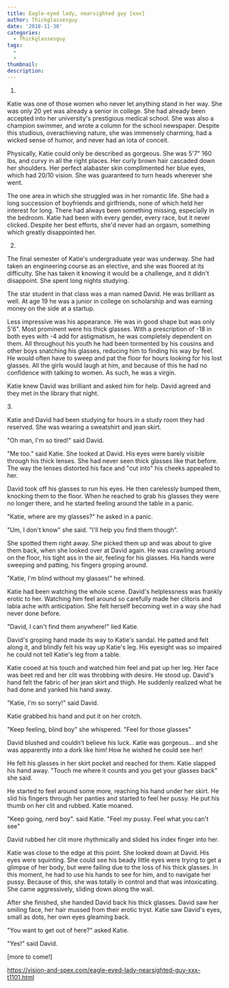 ```yaml
---
title: Eagle-eyed lady, nearsighted guy [xxx]
author: Thickglassesguy
date: '2018-11-30'
categories:
  - Thickglassesguy
tags:
  - 
  - 
thumbnail: 
description: 
---
```


1.

Katie was one of those women who never let anything stand in her way. She was only 20 yet was already a senior in college. She had already been accepted into her university's prestigious medical school. She was also a champion swimmer, and wrote a column for the school newspaper. Despite this studious, overachieving nature, she was immensely charming, had a wicked sense of humor, and never had an iota of conceit. 

Physically, Katie could only be described as gorgeous. She was 5'7" 160 lbs, and curvy in all the right places. Her curly brown hair cascaded down her shoulders. Her perfect alabaster skin complimented her blue eyes, which had 20/10 vision. She was guaranteed to turn heads wherever she went. 

The one area in which she struggled was in her romantic life. She had a long succession of boyfriends and girlfriends, none of which held her interest for long. There had always been something missing, especially in the bedroom. Katie had been with every gender, every race, but it never clicked. Despite her best efforts, she'd never had an orgasm, something which greatly disappointed her.

2.

The final semester of Katie's undergraduate year was underway. She had taken an engineering course as an elective, and she was floored at its difficulty. She has taken it knowing it would be a challenge, and it didn't disappoint. She spent long nights studying.

The star student in that class was a man named David. He was brilliant as well. At age 19 he was a junior in college on scholarship and was earning money on the side at a startup.

Less impressive was his appearance. He was in good shape but was only 5'6". Most prominent were his thick glasses. With a prescription of -18 in both eyes with -4 add for astigmatism, he was completely dependent on them. All throughout his youth he had been tormented by his cousins and other boys snatching his glasses, reducing him to finding his way by feel. He would often have to sweep and pat the floor for hours looking for his lost glasses. All the girls would laugh at him, and because of this he had no confidence with talking to women. As such, he was a virgin.

Katie knew David was brilliant and asked him for help. David agreed and they met in the library that night.

3. 

Katie and David had been studying for hours in a study room they had reserved. She was wearing a sweatshirt and jean skirt.

"Oh man, I'm so tired!" said David.

"Me too." said Katie. She looked at David. His eyes were barely visible through his thick lenses. She had never seen thick glasses like that before. The way the lenses distorted his face and "cut into" his cheeks appealed to her.

David took off his glasses to run his eyes. He then carelessly bumped them, knocking them to the floor. When he reached to grab his glasses they were no longer there, and he started feeling around the table in a panic. 

"Katie, where are my glasses?" he asked in a panic.

"Um, I don't know" she said. "I'll help you find them though".

She spotted them right away. She picked them up and was about to give them back, when she looked over at David again. He was crawling around on the floor, his tight ass in the air, feeling for his glasses. His hands were sweeping and patting, his fingers groping around.

"Katie, I'm blind without my glasses!" he whined.

Katie had been watching the whole scene. David's helplessness was frankly erotic to her. Watching him feel around so carefully made her clitoris and labia ache with anticipation. She felt herself becoming wet in a way she had never done before. 

"David, I can't find them anywhere!" lied Katie.

David's groping hand made its way to Katie's sandal. He patted and felt along it, and blindly felt his way up Katie's leg. His eyesight was so impaired he could not tell Katie's leg from a table.

Katie cooed at his touch and watched him feel and pat up her leg. Her face was beet red and her clit was throbbing with desire. He stood up. David's hand felt the fabric of her jean skirt and thigh. He suddenly realized what he had done and yanked his hand away.

"Katie, I'm so sorry!" said David.

Katie grabbed his hand and put it on her crotch.

"Keep feeling, blind boy" she whispered. "Feel for those glasses"

David blushed and couldn't believe his luck. Katie was gorgeous... and she was apparently into a dork like him! How he wished he could see her!

He felt his glasses in her skirt pocket and reached for them. Katie slapped his hand away. "Touch me where it counts and you get your glasses back" she said.

He started to feel around some more, reaching his hand under her skirt. He slid his fingers through her panties and started to feel her pussy. He put his thumb on her clit and rubbed. Katie moaned.

"Keep going, nerd boy". said Katie. "Feel my pussy. Feel what you can't see"

David rubbed her clit more rhythmically and slided his index finger into her.

Katie was close to the edge at this point. She looked down at David. His eyes were squinting. She could see his beady little eyes were trying to get a glimpse of her body, but were failing due to the loss of his thick glasses. In this moment, he had to use his hands to see for him, and to navigate her pussy. Because of this, she was totally in control and that was intoxicating.
 
She came aggressively, sliding down along the wall. 

After she finished, she handed David back his thick glasses. David saw her smiling face, her hair mussed from their erotic tryst. Katie saw David's eyes, small as dots, her own eyes gleaming back.

"You want to get out of here?" asked Katie.

"Yes!" said David.

[more to come!]

https://vision-and-spex.com/eagle-eyed-lady-nearsighted-guy-xxx-t1101.html
